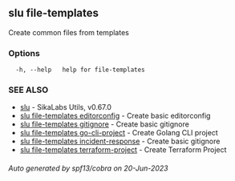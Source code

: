 ## slu file-templates

Create common files from templates

### Options

```
  -h, --help   help for file-templates
```

### SEE ALSO

* [slu](slu.md)	 - SikaLabs Utils, v0.67.0
* [slu file-templates editorconfig](slu_file-templates_editorconfig.md)	 - Create basic editorconfig
* [slu file-templates gitignore](slu_file-templates_gitignore.md)	 - Create basic gitignore
* [slu file-templates go-cli-project](slu_file-templates_go-cli-project.md)	 - Create Golang CLI project
* [slu file-templates incident-response](slu_file-templates_incident-response.md)	 - Create basic gitignore
* [slu file-templates terraform-project](slu_file-templates_terraform-project.md)	 - Create Terraform Project

###### Auto generated by spf13/cobra on 20-Jun-2023

